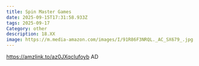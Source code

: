 ```yaml
---
title: Spin Master Games
date: 2025-09-15T17:31:58.933Z
tags: 2025-09-17
Category: other
description: 18.XX
image: https://m.media-amazon.com/images/I/91R86F3NRQL._AC_SX679_.jpg
---
```

https://amzlink.to/az0JXqcIufoyb AD